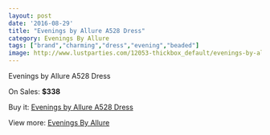 ```yaml
---
layout: post
date: '2016-08-29'
title: "Evenings by Allure A528 Dress"
category: Evenings By Allure
tags: ["brand","charming","dress","evening","beaded"]
image: http://www.lustparties.com/12053-thickbox_default/evenings-by-allure-a528-dress.jpg
---
```

Evenings by Allure A528 Dress

On Sales: **$338**
<a href="https://www.lustparties.com/en/evenings-by-allure/4379-evenings-by-allure-a528-dress.html"><amp-img layout="responsive" width="600" height="600" src="//www.lustparties.com/12053-thickbox_default/evenings-by-allure-a528-dress.jpg" alt="Evenings by Allure A528 Dress 0" /></a>
<a href="https://www.lustparties.com/en/evenings-by-allure/4379-evenings-by-allure-a528-dress.html"><amp-img layout="responsive" width="600" height="600" src="//www.lustparties.com/12054-thickbox_default/evenings-by-allure-a528-dress.jpg" alt="Evenings by Allure A528 Dress 1" /></a>
<a href="https://www.lustparties.com/en/evenings-by-allure/4379-evenings-by-allure-a528-dress.html"><amp-img layout="responsive" width="600" height="600" src="//www.lustparties.com/12055-thickbox_default/evenings-by-allure-a528-dress.jpg" alt="Evenings by Allure A528 Dress 2" /></a>

Buy it: [Evenings by Allure A528 Dress](https://www.lustparties.com/en/evenings-by-allure/4379-evenings-by-allure-a528-dress.html "Evenings by Allure A528 Dress")

View more: [Evenings By Allure](https://www.lustparties.com/en/23-evenings-by-allure "Evenings By Allure")